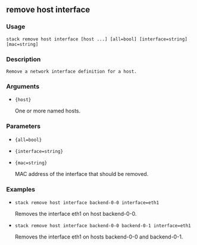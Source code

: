 ## remove host interface

### Usage

`stack remove host interface [host ...] [all=bool] [interface=string] [mac=string]`

### Description


	Remove a network interface definition for a host.

	

### Arguments

* `{host}`

   One or more named hosts.


### Parameters
* `{all=bool}`
* `{interface=string}`
* `{mac=string}`

   MAC address of the interface that should be removed.

### Examples

* `stack remove host interface backend-0-0 interface=eth1`

   Removes the interface eth1 on host backend-0-0.

* `stack remove host interface backend-0-0 backend-0-1 interface=eth1`

   Removes the interface eth1 on hosts backend-0-0 and backend-0-1.



